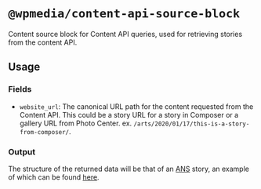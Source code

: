 # `@wpmedia/content-api-source-block`

Content source block for Content API queries, used for retrieving stories from the content API.

## Usage

### Fields

* `website_url`: The canonical URL path for the content requested from the Content API. This could be a story URL for a story in Composer or a gallery URL from Photo Center. ex. `/arts/2020/01/17/this-is-a-story-from-composer/`.

### Output

The structure of the returned data will be that of an [ANS](https://github.com/washingtonpost/ans-schema) story, an example of which can be found [here](https://github.com/washingtonpost/ans-schema/blob/master/tests/fixtures/schema/0.10.3/story-fixture-references.json).
